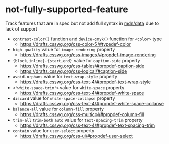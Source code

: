 # not-fully-supported-feature

Track features that are in spec but not add full syntax in [mdn/data](https://github.com/mdn/data) due to lack of support

* `contrast-color()` function and `device-cmyk()` function for `<color>` type
  * https://drafts.csswg.org/css-color-5/#typedef-color
* `high-quality` value for `image-rendering` property
  * https://drafts.csswg.org/css-images/#propdef-image-rendering
* `{block,inline}-{start,end}` value for `caption-side` property
  * https://drafts.csswg.org/css-tables/#propdef-caption-side
  * https://drafts.csswg.org/css-logical/#caption-side
* `avoid-orphans` value for `text-wrap-style` property
  * https://drafts.csswg.org/css-text-4/#propdef-text-wrap-style
* `<'white-space-trim'>` value for `white-space` property
  * https://drafts.csswg.org/css-text-4/#propdef-white-space
* `discard` value for `white-space-collapse` property
  * https://drafts.csswg.org/css-text-4/#propdef-white-space-collapse
* `balance-all` value for `column-fill` property
  * https://drafts.csswg.org/css-multicol/#propdef-column-fill
* `trim-all` `trim-both` `auto` value for `text-spacing-trim` property
  * https://drafts.csswg.org/css-text-4/#propdef-text-spacing-trim
* `contain` value for `user-select` property
  * https://drafts.csswg.org/css-ui/#propdef-user-select
